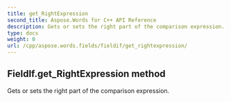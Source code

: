 ```yaml
---
title: get_RightExpression
second_title: Aspose.Words for C++ API Reference
description: Gets or sets the right part of the comparison expression. 
type: docs
weight: 0
url: /cpp/aspose.words.fields/fieldif/get_rightexpression/
---
```

## FieldIf.get_RightExpression method


Gets or sets the right part of the comparison expression.

